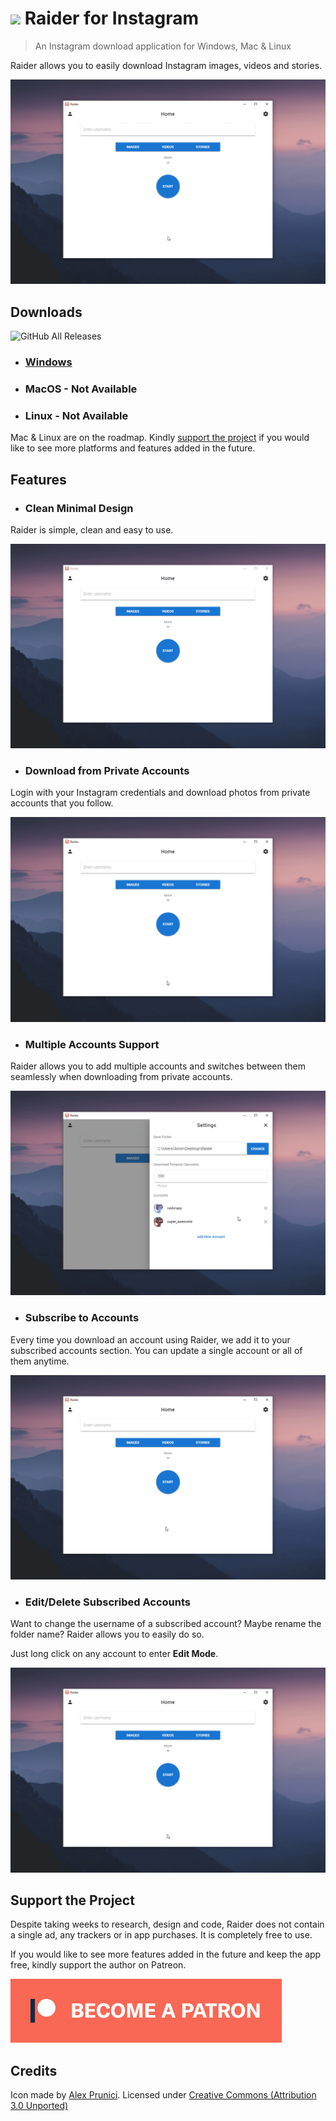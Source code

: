 # <img src="icons/icon.ico" height="30px" /> Raider for Instagram
> An Instagram download application for Windows, Mac & Linux

Raider allows you to easily download Instagram images, videos and stories.

![Demo GIF](showcase/demo.gif)

## Downloads

![GitHub All Releases](https://img.shields.io/github/downloads/assetkid/raider-release/total?label=Total%20Downloads&style=for-the-badge)

* ### [Windows](https://github.com/AssetKid/raider-release/releases/latest)
* ### MacOS - Not Available
* ### Linux - Not Available

Mac & Linux are on the roadmap. Kindly [support the project](#support-the-project) if you would like to see more platforms and features added in the future.

## Features

* ### Clean Minimal Design

Raider is simple, clean and easy to use.

![Main UI GIF](showcase/main_ui.gif)

* ### Download from Private Accounts

Login with your Instagram credentials and download photos from private accounts that you follow.

![Add Account GIF](showcase/add_account.gif)

* ### Multiple Accounts Support

Raider allows you to add multiple accounts and switches between them seamlessly when downloading from private accounts.

![Multi Accounts GIF](showcase/multi_accounts.gif)

* ### Subscribe to Accounts

Every time you download an account using Raider, we add it to your subscribed accounts section. You can update a single account or all of them anytime.

![Update All Accounts GIF](showcase/update_all.gif)

* ### Edit/Delete Subscribed Accounts

Want to change the username of a subscribed account? Maybe rename the folder name? Raider allows you to easily do so.

Just long click on any account to enter **Edit Mode**.

![Edit Account GIF](showcase/edit_account.gif)

## Support the Project

Despite taking weeks to research, design and code, Raider does not contain a single ad, any trackers or in app purchases. It is completely free to use.

If you would like to see more features added in the future and keep the app free, kindly support the author on Patreon.

<a href="https://www.patreon.com/assetkid" target="_blank" rel="noopener noreferrer">![Be A Patron](icons/patreon.png)</a>

## Credits

Icon made by [Alex Prunici](https://www.iconfinder.com/AlexAPR). Licensed under [Creative Commons (Attribution 3.0 Unported)](https://creativecommons.org/licenses/by/3.0/)

<!--- Wallpaper https://www.pexels.com/photo/silhouette-of-mountains-during-dawn-1809644/ --->
